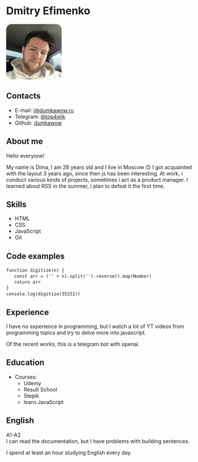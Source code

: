 # Dmitry Efimenko

<img src="./image/IMG_0517.jpeg" alt="photo" style="height: 150px; width:150px; border-radius: 15px;"/>

## Contacts

-   E-mail: <i@dumkawow.ru>
-   Telegram: [@top4elik](https://t.me/top4elik)
-   Github: [dumkawow](https://github.com/dumkawow)

## About me

Hello everyone!

My name is Dima, I am 28 years old and I live in Moscow 🙃
I got acquainted with the layout 3 years ago, since then js has been interesting.
At work, i conduct various kinds of projects, sometimes i act as a product manager.
I learned about RSS in the summer, i plan to defeat it the first time.

## Skills

-   HTML
-   CSS
-   JavaScript
-   Git

## Code examples

```
function digitize(n) {
   const arr = ('' + n).split('').reverse().map(Number)
   return arr
}
console.log(digitize(35231))
```

## Experience

I have no experience in programming, but I watch a lot of YT videos from programming topics and try to delve more into javascript.

Of the recent works, this is a telegram bot with openai.

## Education

-   Courses:
    -   Udemy
    -   Result School
    -   Stepik
    -   learn.JavaScript

## English

A1-A2\
I can read the documentation, but I have problems with building sentences.

I spend at least an hour studying English every day.
